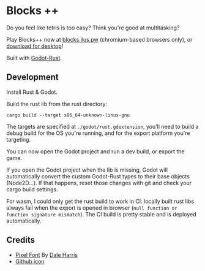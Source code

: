 # Blocks ++

Do you feel like tetris is too easy? Think you're good at multitasking?

Play Blocks++ now at [blocks.ilus.pw](https://blocks.ilus.pw/) (chromium-based browsers only), or [download for desktop](https://github.com/julie-42/blocks-plus-plus/releases)!

Built with [Godot-Rust](https://github.com/godot-rust/gdext).

## Development

Install Rust & Godot.

Build the rust lib from the rust directory:

```
cargo build --target x86_64-unknown-linux-gnu
```

The targets are specified at `./godot/rust.gdextension`, you'll need to build a debug build for the OS you're running, and for the export platform you're targeting.

You can now open the Godot project and run a dev build, or export the game.

If you open the Godot project when the lib is missing, Godot will automatically convert the custom Godot-Rust types to their base objects (Node2D...). If that happens, reset those changes with git and check your cargo build settings.

For wasm, I could only get the rust build to work in CI: locally built rust libs always fail when the export is opened in browser (`null function or function signature mismatch`). The CI build is pretty stable and is deployed automatically.

## Credits

- [Pixel Font](https://www.1001fonts.com/pixel-font.html) By [Dale Harris](https://www.1001fonts.com/users/utopia/)
- [Github icon](https://iconduck.com/icons/313558/github)